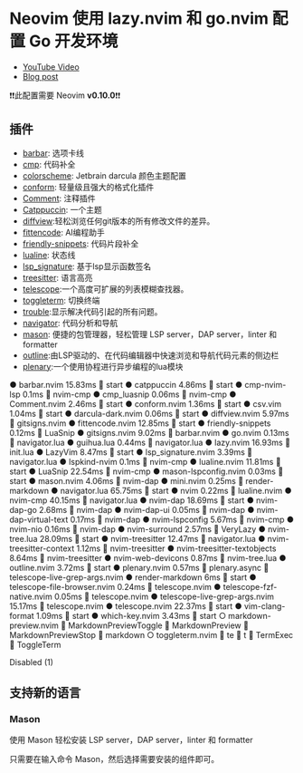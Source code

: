 # Neovim 使用 lazy.nvim 和 go.nvim 配置 Go 开发环境

* [YouTube Video](https://youtu.be/n5_WLgxwkU8)
* [Blog post](https://mariocarrion.com/2024/05/20/neovim-migrating-to-lazy-and-go-nvim.html)

❗️❗️此配置需要 Neovim **v0.10.0**❗️❗️


## 插件

- [barbar](https://github.com/romgrk/barbar.nvim): 选项卡线
- [cmp](https://github.com/hrsh7th/nvim-cmp): 代码补全
- [colorscheme](https://github.com/doums/darcula): Jetbrain darcula 颜色主题配置
- [conform](https://github.com/stevearc/conform.nvim): 轻量级且强大的格式化插件
- [Comment](https://github.com/numToStr/Comment.nvim): 注释插件
- [Catppuccin](https://github.com/catppuccin/nvim): 一个主题
- [diffview](https://github.com/sindrets/diffview.nvim):轻松浏览任何git版本的所有修改文件的差异。
- [fittencode](https://github.com/luozhiya/fittencode.nvim): AI编程助手
- [friendly-snippets](https://github.com/rafamadriz/friendly-snippets): 代码片段补全
- [lualine](https://github.com/nvim-lualine/lualine.nvim): 状态线
- [lsp_signature](https://github.com/ray-x/lsp_signature.nvim): 基于lsp显示函数签名
- [treesitter](https://github.com/nvim-treesitter/nvim-treesitter): 语言高亮
- [telescope](https://github.com/nvim-telescope/telescope.nvim):一个高度可扩展的列表模糊查找器。
- [toggleterm](https://github.com/akinsho/toggleterm.nvim): 切换终端
- [trouble](https://github.com/folke/trouble.nvim):显示解决代码引起的所有问题。
- [navigator](https://github.com/ray-x/navigator.lua): 代码分析和导航
- [mason](https://github.com/williamboman/mason.nvim): 便捷的包管理器，轻松管理 LSP server，DAP server，linter 和 formatter
- [outline](https://github.com/hedyhli/outline.nvim):由LSP驱动的、在代码编辑器中快速浏览和导航代码元素的侧边栏
- [plenary](https://github.com/nvim-lua/plenary.nvim):一个使用协程进行异步编程的lua模块


 ● barbar.nvim 15.83ms  start
    ● catppuccin 4.86ms  start
    ● cmp-nvim-lsp 0.1ms  nvim-cmp
    ● cmp_luasnip 0.06ms  nvim-cmp
    ● Comment.nvim 2.46ms  start
    ● conform.nvim 1.36ms  start
    ● csv.vim 1.04ms  start
    ● darcula-dark.nvim 0.06ms  start
    ● diffview.nvim 5.97ms  gitsigns.nvim
    ● fittencode.nvim 12.85ms  start
    ● friendly-snippets 0.12ms  LuaSnip
    ● gitsigns.nvim 9.02ms  barbar.nvim
    ● go.nvim 0.13ms  navigator.lua
    ● guihua.lua 0.44ms  navigator.lua
    ● lazy.nvim 16.93ms  init.lua
    ● LazyVim 8.47ms  start
    ● lsp_signature.nvim 3.39ms  navigator.lua
    ● lspkind-nvim 0.1ms  nvim-cmp
    ● lualine.nvim 11.81ms  start
    ● LuaSnip 22.54ms  nvim-cmp
    ● mason-lspconfig.nvim 0.03ms  start
    ● mason.nvim 4.06ms  nvim-dap
    ● mini.nvim 0.25ms  render-markdown
    ● navigator.lua 65.75ms  start
    ● nvim 0.22ms  lualine.nvim
    ● nvim-cmp 40.15ms  navigator.lua
    ● nvim-dap 18.69ms  start
    ● nvim-dap-go 2.68ms  nvim-dap
    ● nvim-dap-ui 0.05ms  nvim-dap
    ● nvim-dap-virtual-text 0.17ms  nvim-dap
    ● nvim-lspconfig 5.67ms  nvim-cmp
    ● nvim-nio 0.16ms  nvim-dap
    ● nvim-surround 2.57ms  VeryLazy
    ● nvim-tree.lua 28.09ms  start
    ● nvim-treesitter 12.47ms  navigator.lua
    ● nvim-treesitter-context 1.12ms  nvim-treesitter
    ● nvim-treesitter-textobjects 8.64ms  nvim-treesitter
    ● nvim-web-devicons 0.87ms  nvim-tree.lua
    ● outline.nvim 3.72ms  start
    ● plenary.nvim 0.57ms 󰢱 plenary.async  telescope-live-grep-args.nvim
    ● render-markdown 6ms  start
    ● telescope-file-browser.nvim 0.24ms  telescope.nvim
    ● telescope-fzf-native.nvim 0.05ms  telescope.nvim
    ● telescope-live-grep-args.nvim 15.17ms  telescope.nvim
    ● telescope.nvim 22.37ms  start
    ● vim-clang-format 1.09ms  start
    ● which-key.nvim 3.43ms  start
    ○ markdown-preview.nvim  MarkdownPreviewToggle  MarkdownPreview  MarkdownPreviewStop  markdown 
    ○ toggleterm.nvim  <leader>te  <leader>t  TermExec  ToggleTerm 

  Disabled (1)
    



## 支持新的语言

### Mason

使用 Mason 轻松安装 LSP server，DAP server，linter 和 formatter

只需要在输入命令 Mason，然后选择需要安装的组件即可。
